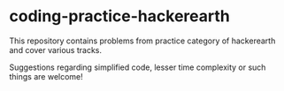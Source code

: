 # coding-practice-hackerearth

This repository contains problems from practice category of hackerearth and cover various tracks.

Suggestions regarding simplified code, lesser time complexity or such things are welcome!
